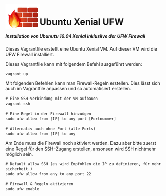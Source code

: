 <img align="left" height="80" src="/99-Images/firewall.png" alt="Firewall Logo">

# Ubuntu Xenial UFW

##### Installation von Ubunutu 16.04 Xenial inklusilve der UFW Firewall

Dieses Vagrantfile erstellt eine Ubuntu Xenial VM. Auf dieser VM wird die UFW Firewall installiert.

Dieses Vagrantfile kann mit folgendem Befehl ausgeführt werden:

```
vagrant up
```

Mit folgenden Befehlen kann man Firewall-Regeln erstellen. Dies lässt sich auch im Vagrantfile anpassen und so automatisiert erstellen.

```
# Eine SSH-Verbindung mit der VM aufbauen
vagrant ssh

# Eine Regel in der Firewall hinzuügen
sudo ufw allow from [IP] to any port [Portnummer]

# Alternativ auch ohne Port (alle Ports)
sudo ufw allow from [IP] to any
```

Am Ende muss die Firewall noch aktiviert werden. Dazu aber bitte zuerst eine Regel für den SSH-Zugang erstellen, ansonsen wird SSH nichtmehr möglich sein.

```
# Default allow SSH (es wird Empfohlen die IP zu definieren, für mehr sicherheit.)
sudo ufw allow from any to any port 22

# Firewall & Regeln aktivieren
sudo ufw enable

```
